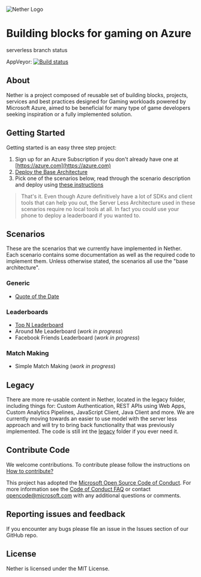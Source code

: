 ![Nether Logo](https://raw.githubusercontent.com/MicrosoftDX/nether/master/logos/both-logo-and-title/logo-title-1109x256.png)
# Building blocks for gaming on Azure

serverless branch status

AppVeyor: [![Build status](https://ci.appveyor.com/api/projects/status/v5btbm617bcmu6nq/branch/serverless?svg=true)](https://ci.appveyor.com/project/stuartleeks/nether/branch/serverless)

<!--
Travis:   [![Build Status](https://travis-ci.org/MicrosoftDX/nether.svg?branch=master)](https://travis-ci.org/MicrosoftDX/nether)
-->

## About

Nether is a project composed of reusable set of building blocks, projects, services and best practices designed for Gaming workloads powered by Microsoft Azure, aimed to be beneficial for many type of game developers seeking inspiration or a fully implemented solution.

## Getting Started

Getting started is an easy three step project:

1. Sign up for an Azure Subscription if you don't already have one at [https://azure.com](https://azure.com)
2. [Deploy the Base Architecture](doc/deploy-base-architecture.md)
3. Pick one of the scenarios below, read through the scenario description and deploy using [these instructions](doc/deploy-scenario.md)

> That's it. Even though Azure definitively have a lot of SDKs and client tools that can help you out, the Server Less Architecture used in these scenarios require no local tools at all. In fact you could use your phone to deploy a leaderboard if you wanted to.

## Scenarios

These are the scenarios that we currently have implemented in Nether. Each scenario contains some documentation as well as the required code to implement them. Unless otherwise stated, the scenarios all use the "base architecture".

### Generic

* [Quote of the Date](src/cloud/functions/generic/quote-of-the-day/)

### Leaderboards

* [Top N Leaderboard](src/cloud/functions/leaderboards/top-n/)
* Around Me Leaderboard (_work in progress_)
* Facebook Friends Leaderboard (_work in progress_)

### Match Making

* Simple Match Making (_work in progress_)

## Legacy

There are more re-usable content in Nether, located in the legacy folder, including things for: Custom Authentication, REST APIs using Web Apps, Custom Analytics Pipelines, JavaScript Client, Java Client and more. We are currently moving towards an easier to use model with the server less approach and will try to bring back functionality that was previously implemented. The code is still int the [legacy](legacy) folder if you ever need it.

## Contribute Code

We welcome contributions. To contribute please follow the instructions on
[How to contribute?](CONTRIBUTING.md)

This project has adopted the [Microsoft Open Source Code of Conduct](https://opensource.microsoft.com/codeofconduct/).
For more information see the [Code of Conduct FAQ](https://opensource.microsoft.com/codeofconduct/faq/)
or contact [opencode@microsoft.com](mailto:opencode@microsoft.com) with any additional questions or comments.

## Reporting issues and feedback

If you encounter any bugs please file an issue in the Issues section of our GitHub repo.

## License

Nether is licensed under the MIT License.
